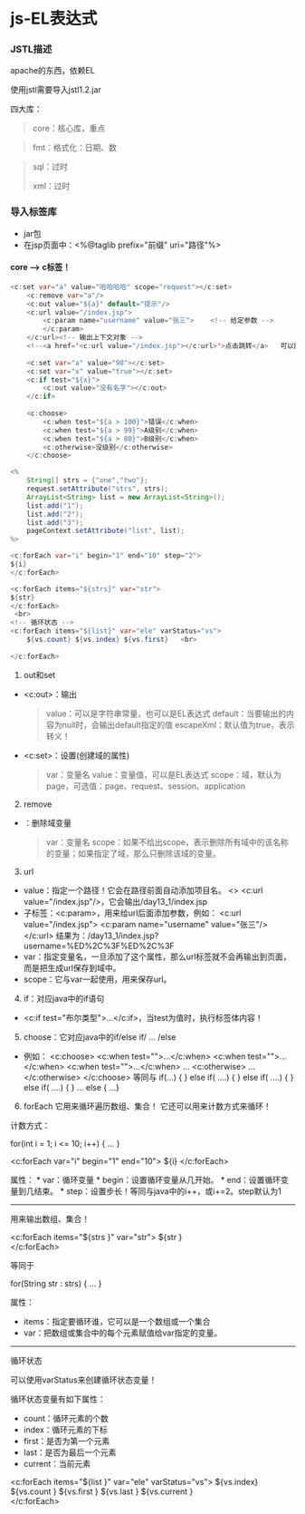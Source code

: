 # js-EL表达式

### JSTL描述

apache的东西，依赖EL

使用jstl需要导入jstl1.2.jar

四大库：

> core：核心库，重点

> fmt：格式化：日期、数

> sql：过时
>
> xml：过时

### 导入标签库

* jar包
* 在jsp页面中：<%@taglib prefix="前缀" uri="路径"%>

#### core --> c标签！

```java
<c:set var="a" value="哈哈哈哈" scope="request"></c:set>
	<c:remove var="a"/>
	<c:out value="${a}" default="提示"/>
	<c:url value="/index.jsp">
		<c:param name="username" value="张三">	<!-- 给定参数 -->
		</c:param>
	</c:url><!-- 输出上下文对象 -->
	<!--<a href='<c:url value="/index.jsp"></c:url>'>点击跳转</a>   可以嵌套写 -->
	
	<c:set var="a" value="98"></c:set>
	<c:set var="x" value="true"></c:set>
	<c:if test="${x}">
		<c:out value="没有名字"></c:out>
	</c:if>
	
	<c:choose>
		<c:when test="${a > 100}">错误</c:when>
		<c:when test="${a > 99}">A级别</c:when>
		<c:when test="${a > 80}">B级别</c:when>
		<c:otherwise>没级别</c:otherwise>		
	</c:choose>

<%
	String[] strs = {"one","two"};
	request.setAttribute("strs", strs);
	ArrayList<String> list = new ArrayList<String>();
	list.add("1");
	list.add("2");
	list.add("3");
	pageContext.setAttribute("list", list);
%>

<c:forEach var="i" begin="1" end="10" step="2">
${i}
</c:forEach>	

<c:forEach items="${strs}" var="str">
${str}
</c:forEach>
 <br>
<!-- 循环状态 -->
<c:forEach items="${list}" var="ele" varStatus="vs">
	${vs.count} ${vs.index} ${vs.first}   <br>
	
</c:forEach>
```

1. out和set
  * \<c:out>：输出
    > value：可以是字符串常量，也可以是EL表达式
    > default：当要输出的内容为null时，会输出default指定的值
    > escapeXml：默认值为true，表示转义！
  * \<c:set>：设置(创建域的属性)
    > var：变量名
    > value：变量值，可以是EL表达式
    > scope：域，默认为page，可选值：page、request、session、application
2. remove
  * <remove>：删除域变量
    > var：变量名
    > scope：如果不给出scope，表示删除所有域中的该名称的变量；如果指定了域，那么只删除该域的变量。
3. url
  * value：指定一个路径！它会在路径前面自动添加项目名。
    <> <c:url value="/index.jsp"/>，它会输出/day13_1/index.jsp
  * 子标签：\<c:param>，用来给url后面添加参数，例如：
    <c:url value="/index.jsp">
      <c:param name="username" value="张三"/>  <!--可以对参数进行url编码！！-->
    \</c:url>
    结果为：/day13_1/index.jsp?username=%ED%2C%3F%ED%2C%3F
  * var：指定变量名，一旦添加了这个属性，那么url标签就不会再输出到页面，而是把生成url保存到域中。
  * scope：它与var一起使用，用来保存url。
4. if：对应java中的if语句
  * <c:if test="布尔类型">...\</c:if>，当test为值时，执行标签体内容！
5. choose：它对应java中的if/else if/ ... /else
  * 例如：
    \<c:choose>
      <c:when test="">...\</c:when>
      <c:when test="">...\</c:when>
      <c:when test="">...\</c:when>
       ... 
      \<c:otherwise> ...\</c:otherwise>
    \</c:choose>
    等同与
    if(...) {
    } else if( ....) {
    } else if( ....) {
    } else if( ....) {
    } ...
    else { ...}

6. forEach
  它用来循环遍历数组、集合！
  它还可以用来计数方式来循环！

  计数方式：

  for(int i = 1; i <= 10; i++) {
    ...
  }

  <c:forEach var="i" begin="1" end="10">
    ${i}
  \</c:forEach>

  属性：
    * var：循环变量
    * begin：设置循环变量从几开始。
    * end：设置循环变量到几结束。
    * step：设置步长！等同与java中的i++，或i+=2。step默认为1

----------------------

用来输出数组、集合！

<c:forEach items="${strs }" var="str">
 ${str }<br/>
\</c:forEach>

等同于

for(String str : strs) {
  ...
}

属性：
* items：指定要循环谁，它可以是一个数组或一个集合
* var：把数组或集合中的每个元素赋值给var指定的变量。

----------------------

循环状态

可以使用varStatus来创建循环状态变量！

循环状态变量有如下属性：
  * count：循环元素的个数
  * index：循环元素的下标
  * first：是否为第一个元素
  * last：是否为最后一个元素
  * current：当前元素

<c:forEach items="${list }" var="ele" varStatus="vs">
	${vs.index} \${vs.count } \${vs.first } \${vs.last } ${vs.current }<br/>
\</c:forEach>








